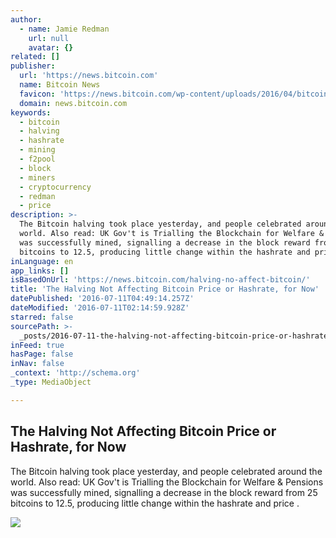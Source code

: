 ```yaml
---
author:
  - name: Jamie Redman
    url: null
    avatar: {}
related: []
publisher:
  url: 'https://news.bitcoin.com'
  name: Bitcoin News
  favicon: 'https://news.bitcoin.com/wp-content/uploads/2016/04/bitcoin_fav.png'
  domain: news.bitcoin.com
keywords:
  - bitcoin
  - halving
  - hashrate
  - mining
  - f2pool
  - block
  - miners
  - cryptocurrency
  - redman
  - price
description: >-
  The Bitcoin halving took place yesterday, and people celebrated around the
  world. Also read: UK Gov't is Trialling the Blockchain for Welfare & Pensions
  was successfully mined, signalling a decrease in the block reward from 25
  bitcoins to 12.5, producing little change within the hashrate and price .
inLanguage: en
app_links: []
isBasedOnUrl: 'https://news.bitcoin.com/halving-no-affect-bitcoin/'
title: 'The Halving Not Affecting Bitcoin Price or Hashrate, for Now'
datePublished: '2016-07-11T04:49:14.257Z'
dateModified: '2016-07-11T02:14:59.928Z'
starred: false
sourcePath: >-
  _posts/2016-07-11-the-halving-not-affecting-bitcoin-price-or-hashrate-for-now.md
inFeed: true
hasPage: false
inNav: false
_context: 'http://schema.org'
_type: MediaObject

---
```

<article style=""><h1>The Halving Not Affecting Bitcoin Price or Hashrate, for Now</h1><p>The Bitcoin halving took place yesterday, and people celebrated around the world. Also read: UK Gov't is Trialling the Blockchain for Welfare &amp; Pensions was successfully mined, signalling a decrease in the block reward from 25 bitcoins to 12.5, producing little change within the hashrate and price .</p><img src="https://news.bitcoin.com/wp-content/uploads/2016/07/HalvingCov.jpg" /></article>
